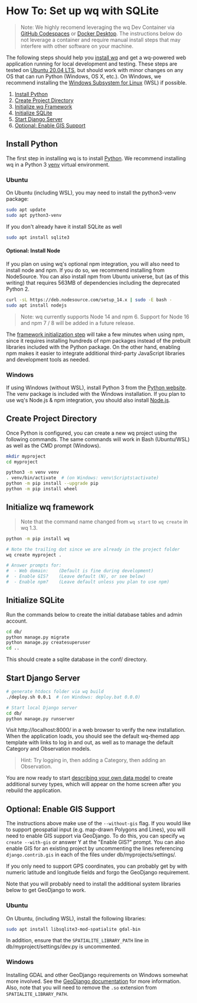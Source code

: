 How To: Set up wq with SQLite
=============================

> Note: We highly recomend leveraging the wq Dev Container via [GitHub Codespaces][setup-codespaces] or [Docker Desktop][setup-docker].  The instructions below do not leverage a container and require manual install steps that may interfere with other software on your machine.

The following steps should help you [install wq] and get a wq-powered web application running for local development and testing.  These steps are tested on [Ubuntu 20.04 LTS][Ubuntu], but should work with minor changes on any OS that can run Python (Windows, OS X, etc.).  On Windows, we recommend installing the [Windows Subsystem for Linux][WSL] (WSL) if possible.

1. [Install Python](#install-python)
2. [Create Project Directory](#create-project-directory)
3. [Initialize wq Framework](#initialize-wq-framework)
4. [Initialize SQLite](#initialize-sqlite)
5. [Start Django Server](#start-django-server)
6. [Optional: Enable GIS Support](#optional-enable-gis-support)


## Install Python
The first step in installing wq is to install [Python].  We recommend installing wq in a Python 3 [venv] virtual environment.

### Ubuntu
On Ubuntu (including WSL), you may need to install the python3-venv package:

```bash
sudo apt update
sudo apt python3-venv
```
If you don't already have it install SQLite as well
```bash
sudo apt install sqlite3
```

#### Optional: Install Node

If you plan on using wq's optional npm integration, you will also need to install node and npm. If you do so, we recommend installing from NodeSource. You can also install npm from Ubuntu universe, but (as of this writing) that requires 563MB of dependencies including the deprecated Python 2.

```bash
curl -sL https://deb.nodesource.com/setup_14.x | sudo -E bash -
sudo apt install nodejs
```

> Note: wq currently supports Node 14 and npm 6.  Support for Node 16 and npm 7 / 8 will be added in a future release.

The [framework initialization step](#initialize-wq-framework) will take a few minutes when using npm, since it requires installing hundreds of npm packages instead of the prebuilt libraries included with the Python package.  On the other hand, enabling npm makes it easier to integrate additional third-party JavaScript libraries and development tools as needed.

### Windows

If using Windows (without WSL), install Python 3 from the [Python website][Python].  The venv package is included with the Windows installation.  If you plan to use wq's Node.js & npm integration, you should also install [Node.js].

## Create Project Directory

Once Python is configured, you can create a new wq project using the following commands.  The same commands will work in Bash (Ubuntu/WSL) as well as the CMD prompt (Windows).

```bash
mkdir myproject
cd myproject

python3 -m venv venv
. venv/bin/activate  # (on Windows: venv\Scripts\activate)
python -m pip install --upgrade pip
python -m pip install wheel
```

## Initialize wq framework

> Note that the command name changed from `wq start` to `wq create` in wq 1.3.

```bash
python -m pip install wq

# Note the trailing dot since we are already in the project folder
wq create myproject .

# Answer prompts for:
#  - Web domain:    (Default is fine during development)
#  - Enable GIS?    (Leave default (N), or see below)
#  - Enable npm?    (Leave default unless you plan to use npm)

```

## Initialize SQLite

Run the commands below to create the initial database tables and admin account.

```bash
cd db/
python manage.py migrate
python manage.py createsuperuser
cd ..
```

This should create a sqlite database in the conf/ directory.

## Start Django Server

```bash
# generate htdocs folder via wq build
./deploy.sh 0.0.1  # (on Windows: deploy.bat 0.0.0)

# Start local Django server
cd db/
python manage.py runserver
```

Visit http://localhost:8000/ in a web browser to verify the new installation.  When the application loads, you should see the default wq-themed app template with links to log in and out, as well as to manage the default Category and Observation models.

> Hint: Try logging in, then adding a Category, then adding an Observation.

You are now ready to start [describing your own data model][data-model] to create additional survey types, which will appear on the home screen after you rebuild the application.

## Optional: Enable GIS Support

The instructions above make use of the `--without-gis` flag.  If you would like to support geospatial input (e.g. map-drawn Polygons and Lines), you will need to enable GIS support via GeoDjango.  To do this, you can specify `wq create --with-gis` or answer Y at the "Enable GIS?" prompt.  You can also enable GIS for an existing project by uncommenting the lines referencing `django.contrib.gis` in each of the files under db/myprojects/settings/.

If you only need to support GPS coordinates, you can probably get by with numeric latitude and longitude fields and forgo the GeoDjango requirement.

Note that you will probably need to install the additional system libraries below to get GeoDjango to work.

### Ubuntu

On Ubuntu, (including WSL), install the following libraries:

```bash
sudo apt install libsqlite3-mod-spatialite gdal-bin
```

In addition, ensure that the `SPATIALITE_LIBRARY_PATH` line in db/myproject/settings/dev.py is uncommented.

### Windows

Installing GDAL and other GeoDjango requirements on Windows somewhat more involved.  See the [GeoDjango documentation] for more information.  Also, note that you will need to remove the `.so` extension from `SPATIALITE_LIBRARY_PATH`.

[setup-codespaces]: ./setup-wq-with-github-codespaces.md
[setup-docker]: ./setup-wq-with-docker-desktop.md
[install wq]: ../overview/setup.md
[setup-ubuntu]: ./setup-wq-with-apache-postgresql.md
[Python]: https://python.org
[Node.js]: https://nodejs.org
[Ubuntu]: http://www.ubuntu.com/
[Debian]: https://www.debian.org/
[venv]: https://docs.python.org/3/library/venv.html
[data-model]: ./describe-your-data-model.md
[WSL]: https://docs.microsoft.com/en-us/windows/wsl/install-win10
[GeoDjango documentation]: https://docs.djangoproject.com/en/3.1/ref/contrib/gis/install/#windows
